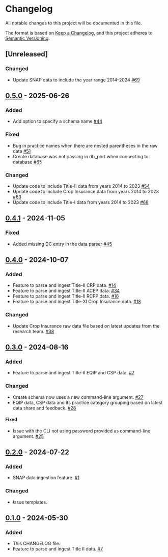 # Changelog

All notable changes to this project will be documented in this file.

The format is based on [Keep a Changelog](https://keepachangelog.com/en/1.1.0/),
and this project adheres to [Semantic Versioning](https://semver.org/spec/v2.0.0.html).

## [Unreleased]

### Changed

- Update SNAP data to include the year range 2014-2024 [#69](https://github.com/policy-design-lab/data-ingestion/issues/69)

## [0.5.0] - 2025-06-26

### Added

- Add option to specify a schema name [#44](https://github.com/policy-design-lab/data-ingestion/issues/44)

### Fixed

- Bug in practice names when there are nested parentheses in the raw
  data [#51](https://github.com/policy-design-lab/data-ingestion/issues/51)
- Create database was not passing in db_port when connecting to
  database [#65](https://github.com/policy-design-lab/data-ingestion/issues/65)

### Changed

- Update code to include Title-II data from years 2014 to
  2023 [#54](https://github.com/policy-design-lab/data-ingestion/issues/54)
- Update code to include Crop Insurance data from years 2014 to
  2023 [#63](https://github.com/policy-design-lab/data-ingestion/issues/63)
- Update code to include Title-I data from years 2014 to
  2023 [#68](https://github.com/policy-design-lab/data-ingestion/issues/68)

## [0.4.1] - 2024-11-05

### Fixed

- Added missing DC entry in the data parser [#45](https://github.com/policy-design-lab/data-ingestion/issues/45)

## [0.4.0] - 2024-10-07

### Added

- Feature to parse and ingest Title-II CRP
  data. [#14](https://github.com/policy-design-lab/data-ingestion/issues/14)
- Feature to parse and ingest Title-II ACEP
  data. [#34](https://github.com/policy-design-lab/data-ingestion/issues/34)
- Feature to parse and ingest Title-II RCPP
  data. [#16](https://github.com/policy-design-lab/data-ingestion/issues/16)
- Feature to parse and ingest Title-XI Crop Insurance
  data. [#18](https://github.com/policy-design-lab/data-ingestion/issues/18)

### Changed

- Update Crop Insurance raw data file based on latest updates from the research
  team. [#38](https://github.com/policy-design-lab/data-ingestion/issues/38)

## [0.3.0] - 2024-08-16

### Added

- Feature to parse and ingest Title-II EQIP and CSP
  data. [#7](https://github.com/policy-design-lab/data-ingestion/issues/7)

### Changed

- Create schema now uses a new command-line
  argument. [#27](https://github.com/policy-design-lab/data-ingestion/issues/27)
- EQIP data, CSP data and its practice category grouping based on latest data share and
  feedback. [#28](https://github.com/policy-design-lab/data-ingestion/issues/28)

#### Fixed

- Issue with the CLI not using password provided as command-line
  argument. [#25](https://github.com/policy-design-lab/data-ingestion/issues/25)

## [0.2.0] - 2024-07-22

### Added

- SNAP data ingestion feature. [#1](https://github.com/policy-design-lab/data-ingestion/issues/1)

### Changed

- Issue templates.

## [0.1.0] - 2024-05-30

### Added

- This CHANGELOG file.
- Feature to parse and ingest Title II data. [#7](https://github.com/policy-design-lab/data-ingestion/issues/7)

[0.5.0]: https://github.com/policy-design-lab/data-ingestion/compare/0.4.1...0.5.0

[0.4.1]: https://github.com/policy-design-lab/data-ingestion/compare/0.4.0...0.4.1

[0.4.0]: https://github.com/policy-design-lab/data-ingestion/compare/0.3.0...0.4.0

[0.3.0]: https://github.com/policy-design-lab/data-ingestion/compare/0.2.0...0.3.0

[0.2.0]: https://github.com/policy-design-lab/data-ingestion/compare/0.1.0...0.2.0

[0.1.0]: https://github.com/policy-design-lab/data-ingestion/releases/tag/0.1.0
